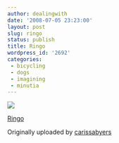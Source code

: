 ```yaml
---
author: dealingwith
date: '2008-07-05 23:23:00'
layout: post
slug: ringo
status: publish
title: Ringo
wordpress_id: '2692'
categories:
 - bicycling
 - dogs
 - imagining
 - minutia
---
```


[![][1]][2]

[Ringo][3]

Originally uploaded by [carissabyers][4]


   [1]: http://farm3.static.flickr.com/2418/2641275918_53b29680e2_m.jpg

   [2]: http://www.flickr.com/photos/carissabyers/2641275918/ (photo sharing)

   [3]: http://www.flickr.com/photos/carissabyers/2641275918/

   [4]: http://www.flickr.com/people/carissabyers/


